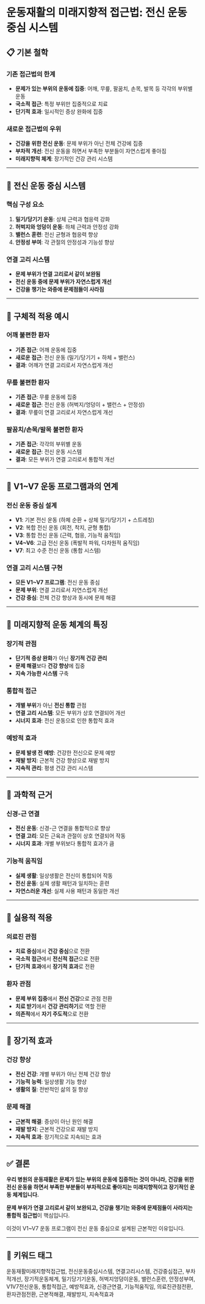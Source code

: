 # 운동재활의 미래지향적 접근법: 전신 운동 중심 시스템

## 📋 기본 철학

### 기존 접근법의 한계
- **문제가 있는 부위의 운동에 집중**: 어깨, 무릎, 팔꿈치, 손목, 발목 등 각각의 부위별 운동
- **국소적 접근**: 특정 부위만 집중적으로 치료
- **단기적 효과**: 일시적인 증상 완화에 집중

### 새로운 접근법의 우위
- **건강을 위한 전신 운동**: 문제 부위가 아닌 전체 건강에 집중
- **부차적 개선**: 전신 운동을 하면서 부족한 부분들이 자연스럽게 좋아짐
- **미래지향적 체계**: 장기적인 건강 관리 시스템

---

## 🔹 전신 운동 중심 시스템

### 핵심 구성 요소
1. **밀기/당기기 운동**: 상체 근력과 협응력 강화
2. **허벅지와 엉덩이 운동**: 하체 근력과 안정성 강화
3. **밸런스 훈련**: 전신 균형과 협응력 향상
4. **안정성 부여**: 각 관절의 안정성과 기능성 향상

### 연결 고리 시스템
- **문제 부위가 연결 고리로서 같이 보완됨**
- **전신 운동 중에 문제 부위가 자연스럽게 개선**
- **건강을 챙기는 와중에 문제점들이 사라짐**

---

## 🔹 구체적 적용 예시

### 어깨 불편한 환자
- **기존 접근**: 어깨 운동에 집중
- **새로운 접근**: 전신 운동 (밀기/당기기 + 하체 + 밸런스)
- **결과**: 어깨가 연결 고리로서 자연스럽게 개선

### 무릎 불편한 환자
- **기존 접근**: 무릎 운동에 집중
- **새로운 접근**: 전신 운동 (허벅지/엉덩이 + 밸런스 + 안정성)
- **결과**: 무릎이 연결 고리로서 자연스럽게 개선

### 팔꿈치/손목/발목 불편한 환자
- **기존 접근**: 각각의 부위별 운동
- **새로운 접근**: 전신 운동 시스템
- **결과**: 모든 부위가 연결 고리로서 통합적 개선

---

## 🔹 V1~V7 운동 프로그램과의 연계

### 전신 운동 중심 설계
- **V1**: 기본 전신 운동 (하체 순환 + 상체 밀기/당기기 + 스트레칭)
- **V2**: 복합 전신 운동 (회전, 착지, 균형 통합)
- **V3**: 통합 전신 운동 (근력, 협응, 기능적 움직임)
- **V4~V6**: 고급 전신 운동 (폭발적 파워, 다차원적 움직임)
- **V7**: 최고 수준 전신 운동 (통합 시스템)

### 연결 고리 시스템 구현
- **모든 V1~V7 프로그램**: 전신 운동 중심
- **문제 부위**: 연결 고리로서 자연스럽게 개선
- **건강 중심**: 전체 건강 향상과 동시에 문제 해결

---

## 🔹 미래지향적 운동 체계의 특징

### 장기적 관점
- **단기적 증상 완화**가 아닌 **장기적 건강 관리**
- **문제 해결**보다 **건강 향상**에 집중
- **지속 가능한 시스템** 구축

### 통합적 접근
- **개별 부위**가 아닌 **전신 통합** 관점
- **연결 고리 시스템**: 모든 부위가 상호 연결되어 개선
- **시너지 효과**: 전신 운동으로 인한 통합적 효과

### 예방적 효과
- **문제 발생 전 예방**: 건강한 전신으로 문제 예방
- **재발 방지**: 근본적 건강 향상으로 재발 방지
- **지속적 관리**: 평생 건강 관리 시스템

---

## 🔹 과학적 근거

### 신경-근 연결
- **전신 운동**: 신경-근 연결을 통합적으로 향상
- **연결 고리**: 모든 근육과 관절이 상호 연결되어 작동
- **시너지 효과**: 개별 부위보다 통합적 효과가 큼

### 기능적 움직임
- **실제 생활**: 일상생활은 전신이 통합되어 작동
- **전신 운동**: 실제 생활 패턴과 일치하는 훈련
- **자연스러운 개선**: 실제 사용 패턴과 동일한 개선

---

## 🔹 실용적 적용

### 의료진 관점
- **치료 중심**에서 **건강 중심**으로 전환
- **국소적 접근**에서 **전신적 접근**으로 전환
- **단기적 효과**에서 **장기적 효과**로 전환

### 환자 관점
- **문제 부위 집중**에서 **전신 건강**으로 관점 전환
- **치료 받기**에서 **건강 관리하기**로 역할 전환
- **의존적**에서 **자기 주도적**으로 전환

---

## 🔹 장기적 효과

### 건강 향상
- **전신 건강**: 개별 부위가 아닌 전체 건강 향상
- **기능적 능력**: 일상생활 기능 향상
- **생활의 질**: 전반적인 삶의 질 향상

### 문제 해결
- **근본적 해결**: 증상이 아닌 원인 해결
- **재발 방지**: 근본적 건강으로 재발 방지
- **지속적 효과**: 장기적으로 지속되는 효과

---

## ✅ 결론

**우리 병원의 운동재활은 문제가 있는 부위의 운동에 집중하는 것이 아니라, 건강을 위한 전신 운동을 하면서 부족한 부분들이 부차적으로 좋아지는 미래지향적이고 장기적인 운동 체계입니다.**

**문제 부위가 연결 고리로서 같이 보완되고, 건강을 챙기는 와중에 문제점들이 사라지는 통합적 접근법**이 핵심입니다.

이것이 V1~V7 운동 프로그램이 전신 운동 중심으로 설계된 근본적인 이유입니다.

---

## 🔹 키워드 태그
운동재활미래지향적접근법, 전신운동중심시스템, 연결고리시스템, 건강중심접근, 부차적개선, 장기적운동체계, 밀기당기기운동, 허벅지엉덩이운동, 밸런스훈련, 안정성부여, V1V7전신운동, 통합적접근, 예방적효과, 신경근연결, 기능적움직임, 의료진관점전환, 환자관점전환, 근본적해결, 재발방지, 지속적효과
